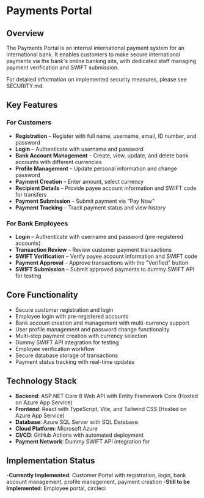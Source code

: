# Payments Portal

## Overview

The Payments Portal is an internal international payment system for an international bank. It enables customers to make secure international payments via the bank's online banking site, with dedicated staff managing payment verification and SWIFT submission.

For detailed information on implemented security measures, please see SECURITY.md.

## Key Features

### For Customers
- **Registration** – Register with full name, username, email, ID number, and password
- **Login** – Authenticate with username and password
- **Bank Account Management** – Create, view, update, and delete bank accounts with different currencies
- **Profile Management** – Update personal information and change password
- **Payment Creation** – Enter amount, select currency
- **Recipient Details** – Provide payee account information and SWIFT code for transfers
- **Payment Submission** – Submit payment via "Pay Now"
- **Payment Tracking** – Track payment status and view history

### For Bank Employees
- **Login** – Authenticate with username and password (pre-registered accounts)
- **Transaction Review** – Review customer payment transactions
- **SWIFT Verification** – Verify payee account information and SWIFT code
- **Payment Approval** – Approve transactions with the "Verified" button
- **SWIFT Submission** – Submit approved payments to dummy SWIFT API for testing

## Core Functionality

- Secure customer registration and login
- Employee login with pre-registered accounts
- Bank account creation and management with multi-currency support
- User profile management and password change functionality
- Multi-step payment creation with currency selection
- Dummy SWIFT API integration for testing
- Employee verification workflow
- Secure database storage of transactions
- Payment status tracking with real-time updates

## Technology Stack

- **Backend**: ASP.NET Core 8 Web API with Entity Framework Core (Hosted on Azure App Service)
- **Frontend**: React with TypeScript, Vite, and Tailwind CSS (Hosted on Azure App Service)
- **Database**: Azure SQL Server with SQL Database
- **Cloud Platform**: Microsoft Azure
- **CI/CD**: GitHub Actions with automated deployment
- **Payment Network**: Dummy SWIFT API integration for

## Implementation Status

-**Currently Implemented**: Customer Portal with registration, login, bank account management, profile management, payment creation
-**Still to be Implemented**: Employee portal, circleci